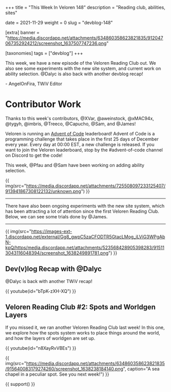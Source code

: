 +++
title = "This Week In Veloren 148"
description = "Reading club, abilities, sites"

date = 2021-11-29
weight = 0
slug = "devblog-148"

[extra]
banner = "https://media.discordapp.net/attachments/634860358623821835/912047067352924212/screenshot_1637507747236.png"

[taxonomies]
tags = ["devblog"]
+++

This week, we have a new episode of the Veloren Reading Club out. We also see
some experiments with the new site system, and current work on ability
selection. @Dalyc is also back with another devblog recap!

\- AngelOnFira, TWiV Editor

# Contributor Work

Thanks to this week's contributors, @XVar, @aweinstock, @xMAC94x, @tygyh,
@imbris, @Treeco, @Capucho, @Sam, and @James!

Veloren is running an [Advent of Code](https://adventofcode.com/2021/about)
leaderboard! Advent of Code is a programming challenge that takes place in the
first 25 days of December every year. Every day at 00:00 EST, a new challenge is
released. If you want to join the Veloren leaderboard, stop by the
#advent-of-code channel on Discord to get the code!

This week, @Pfau and @Sam have been working on adding ability selection.

{{
    img(src="https://media.discordapp.net/attachments/725508097233125407/913941867308122132/unknown.png")
}}

<hr>

There have also been ongoing experiments with the new site system, which has
been attracting a lot of attention since the first Veloren Reading Club. Below,
we can see some trials done by @James.

<hr>

{{
    img(src="https://images-ext-1.discordapp.net/external/Gg8_gwpC5zaCFODTR5GtacLMog_iLViG3WPgAbN-kpQ/https/media.discordapp.net/attachments/523568428905398283/915113043116048394/screenshot_1638249891781.png")
}}

## Dev(v)log Recap with @Dalyc

@Dalyc is back with another TWiV recap!

{{
    youtube(id="bTpK-zXH-XQ")
}}

## Veloren Reading Club #2: Spots and Worldgen Layers

If you missed it, we ran another Veloren Reading Club last week! In this one, we
explore how the spots system works to place things around the world, and how the
layers of worldgen are set up.

{{
    youtube(id="n8XayRvVBEs")
}}

{{
    img(src="https://media.discordapp.net/attachments/634860358623821835/915640083179274260/screenshot_1638238184140.png",
    caption="A sea chapel in a peculiar spot. See you next week!")
}}

{{ support() }}
